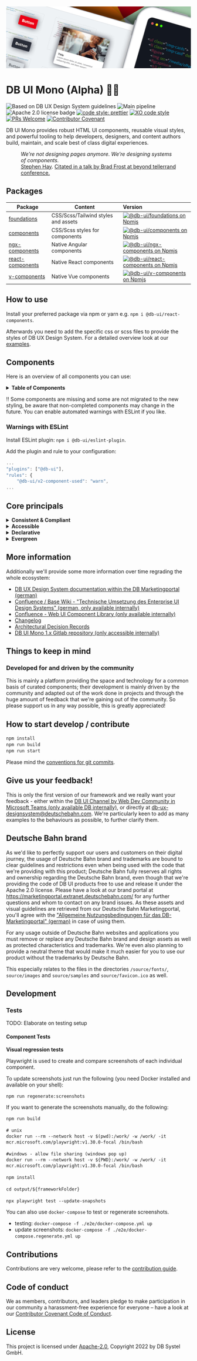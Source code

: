<!-- markdownlint-configure-file { "MD013": false, "MD041":false } -->
<!-- markdownlint-disable MD033 MD010 -->

<img src="docs/images/header_image_0.guetzli.jpg" alt="" srcset="docs/images/header_image_0.guetzli.2x.jpg 2x, docs/images/header_image_0.guetzli.3x.jpg 3x"> <!-- width="830" height="276" //-->

# DB UI Mono (Alpha) 🚂💖

![Based on DB UX Design System guidelines](https://img.shields.io/badge/Based%20on-DB%20Design%20System%20UX%20Guides%20%2B%20Standards-d7dce1.svg)
![Main pipeline](https://github.com/db-ui/mono/actions/workflows/default.yml/badge.svg)
![Apache 2.0 license badge](https://img.shields.io/badge/License-Apache_2.0-blue.svg)
[![code style: prettier](https://img.shields.io/badge/code_style-prettier-ff69b4.svg?style=flat-square)](https://github.com/prettier/prettier)
[![XO code style](https://img.shields.io/badge/code_style-XO-5ed9c7.svg)](https://github.com/xojs/xo)
[![PRs Welcome](https://img.shields.io/badge/PRs-welcome-brightgreen.svg?style=flat-square)](http://makeapullrequest.com)
[![Contributor Covenant](https://img.shields.io/badge/Contributor%20Covenant-2.0-4baaaa.svg)](CODE-OF-CONDUCT.md)

DB UI Mono provides robust HTML UI components, reusable visual styles, and powerful tooling to help developers,
designers, and content authors build, maintain, and scale best of class digital experiences.

<figure>
	<cite>We’re not designing pages anymore. We’re designing systems of components.</cite>
	<figcaption><a href="https://bradfrost.com/blog/post/bdconf-stephen-hay-presents-responsive-design-workflow/" target="_blank" rel="noopener noreferrer">Stephen Hay</a>. <a href="https://vimeo.com/67476280" title="Brad Frosts at beyond tellerrand conference regarding Atomic Design" target="_blank" rel="noopener noreferrer">Citated in a talk by Brad Frost at beyond tellerrand conference.</a></figcaption>
</figure>

## Packages

| Package                             | Content                             | Version                                                                                                                                                                                                              |
| ----------------------------------- | ----------------------------------- | :------------------------------------------------------------------------------------------------------------------------------------------------------------------------------------------------------------------- |
| [foundations](packages/foundations) | CSS/Scss/Tailwind styles and assets | [![@db-ui/foundations on Npmjs](https://img.shields.io/npm/v/@db-ui/foundations.svg?color=rgb%28237%2C%2028%2C%2036%29 "npm version")](https://npmjs.com/package/@db-ui/foundations "DB UI – on NPM")                |
| [components](packages/components)   | CSS/Scss styles for components      | [![@db-ui/components on Npmjs](https://img.shields.io/npm/v/@db-ui/components.svg?color=rgb%28237%2C%2028%2C%2036%29 "npm version")](https://npmjs.com/package/@db-ui/components "DB UI – on NPM")                   |
| [ngx-components](output/angular)    | Native Angular components           | [![@db-ui/ngx-components on Npmjs](https://img.shields.io/npm/v/@db-ui/ngx-components.svg?color=rgb%28237%2C%2028%2C%2036%29 "npm version")](https://npmjs.com/package/@db-ui/ngx-components "DB UI – on NPM")       |
| [react-components](output/react)    | Native React components             | [![@db-ui/react-components on Npmjs](https://img.shields.io/npm/v/@db-ui/react-components.svg?color=rgb%28237%2C%2028%2C%2036%29 "npm version")](https://npmjs.com/package/@db-ui/react-components "DB UI – on NPM") |
| [v-components](output/vue/vue3)     | Native Vue components               | [![@db-ui/v-components on Npmjs](https://img.shields.io/npm/v/@db-ui/v-components.svg?color=rgb%28237%2C%2028%2C%2036%29 "npm version")](https://npmjs.com/package/@db-ui/v-components "DB UI – on NPM")             |

## How to use

Install your preferred package via npm or yarn e.g. `npm i @db-ui/react-components`.

Afterwards you need to add the specific css or scss files to provide the styles of DB UX Design System.
For a detailed overview look at our [examples](examples).

## Components

Here is an overview of all components you can use:

<details>
  <summary><strong>Table of Components</strong></summary>

| Name                                                  | Category          | Inside Repo | Styling | Complete | Planned for beta |
| ----------------------------------------------------- | ----------------- | :---------: | :-----: | :------: | :--------------: |
| Accordion                                             | 04 - Data-Display |     ❌      |   ❌    |    ❌    |        ✅        |
| Alert                                                 | 05 - Feedback     |     ❌      |   ❌    |    ❌    |        ✅        |
| Avatar                                                | 04 - Data-Display |     ❌      |   ❌    |    ❌    |        ❌        |
| Backdrop                                              | 06 - Utility      |     ❌      |   ❌    |    ❌    |        ✅        |
| Badge                                                 | 05 - Feedback     |     ❌      |   ❌    |    ❌    |        ✅        |
| Bottom-Navigation                                     | 02 - Action       |     ❌      |   ❌    |    ❌    |        ❌        |
| Breadcrumbs                                           | 02 - Action       |     ❌      |   ❌    |    ❌    |        ✅        |
| [Button](packages/components/src/components/button)   | 02 - Action       |     ✅      |   v3    |    ❌    |        ✅        |
| Button-Group                                          | 02 - Action       |     ❌      |   ❌    |    ❌    |        ❌        |
| [Card](packages/components/src/components/card)       | 01 - Layout       |     ✅      |   v3    |    ❌    |        ✅        |
| Carousel                                              | 06 - Utility      |     ❌      |   ❌    |    ❌    |        ❌        |
| Checkbox                                              | 03 - Data-Input   |     ❌      |   ❌    |    ❌    |        ✅        |
| Combobox                                              | 03 - Data-Input   |     ❌      |   ❌    |    ❌    |        ❌        |
| Container                                             | 01 - Layout       |     ❌      |   ❌    |    ❌    |        ❌        |
| Date-Picker                                           | 03 - Data-Input   |     ❌      |   ❌    |    ❌    |        ❌        |
| [Divider](packages/components/src/components/divider) | 01 - Layout       |     ✅      |   v3    |    ❌    |        ✅        |
| Drawer                                                | 01 - Layout       |     ❌      |   ❌    |    ❌    |        ✅        |
| Dropdown                                              | 06 - Utility      |     ❌      |   ❌    |    ❌    |        ✅        |
| Floating-Button                                       | 02 - Action       |     ❌      |   ❌    |    ❌    |        ❌        |
| Footer                                                | 01 - Layout       |     ❌      |   ❌    |    ❌    |        ✅        |
| Grid                                                  | 01 - Layout       |     ❌      |   ❌    |    ❌    |        ✅        |
| Header                                                | 01 - Layout       |     ❌      |   ❌    |    ❌    |        ✅        |
| [Icons](packages/components/src/components/icon)      | 04 - Data-Display |     ✅      |   v3    |    ✅    |        ✅        |
| Image                                                 | 04 - Data-Display |     ❌      |   ❌    |    ❌    |        ✅        |
| Indicator                                             | 04 - Data-Display |     ❌      |   ❌    |    ❌    |        ❌        |
| Infotext                                              | 04 - Data-Display |     ❌      |   ❌    |    ❌    |        ✅        |
| [Input](packages/components/src/components/input)     | 03 - Data-Input   |     ✅      |   v3    |    ❌    |        ✅        |
| Link                                                  | 02 - Action       |     ❌      |   ❌    |    ❌    |        ✅        |
| List-Item                                             | 04 - Data-Display |     ❌      |   ❌    |    ❌    |        ✅        |
| Menu                                                  | 02 - Action       |     ❌      |   ❌    |    ❌    |        ✅        |
| Modal                                                 | 06 - Utility      |     ❌      |   ❌    |    ❌    |        ✅        |
| Notification                                          | 05 - Feedback     |     ❌      |   ❌    |    ❌    |        ✅        |
| Numbers-Field                                         | 03 - Data-Input   |     ❌      |   ❌    |    ❌    |        ❌        |
| Pagination                                            | 02 - Action       |     ❌      |   ❌    |    ❌    |        ❌        |
| Popover                                               | 06 - Utility      |     ❌      |   ❌    |    ❌    |        ❌        |
| Progress                                              | 05 - Feedback     |     ❌      |   ❌    |    ❌    |        ❌        |
| Radio                                                 | 03 - Data-Input   |     ❌      |   ❌    |    ❌    |        ✅        |
| Rating                                                | 03 - Data-Input   |     ❌      |   ❌    |    ❌    |        ❌        |
| Section                                               | 01 - Layout       |     ❌      |   ❌    |    ❌    |        ✅        |
| [Select](packages/components/src/components/select)	| 03 - Data-Input   |     ✅      |   v3    |    ❌    |        ✅        |
| Skeleton                                              | 05 - Feedback     |     ❌      |   ❌    |    ❌    |        ❌        |
| Slider                                                | 03 - Data-Input   |     ❌      |   ❌    |    ❌    |        ❌        |
| Spinner                                               | 05 - Feedback     |     ❌      |   ❌    |    ❌    |        ❌        |
| Stack/List                                            | 06 - Utility      |     ❌      |   ❌    |    ❌    |        ✅        |
| Stepper                                               | 02 - Action       |     ❌      |   ❌    |    ❌    |        ❌        |
| Switch                                                | 02 - Action       |     ❌      |   ❌    |    ❌    |        ❌        |
| Table                                                 | 04 - Data-Display |     ❌      |   ❌    |    ❌    |        ❌        |
| [Tabs](packages/components/src/components/tabs)		| 04 - Data-Display |     ✅      |   v2    |    ❌    |        ❌        |
| Tag                                                   | 04 - Data-Display |     ❌      |   ❌    |    ❌    |        ✅        |
| Text                                                  | 04 - Data-Display |     ❌      |   ❌    |    ❌    |        ✅        |
| Textarea                                              | 03 - Data-Input   |     ❌      |   ❌    |    ❌    |        ✅        |
| Timeline                                              | 04 - Data-Display |     ❌      |   ❌    |    ❌    |        ❌        |
| Time-Picker                                           | 03 - Data-Input   |     ❌      |   ❌    |    ❌    |        ❌        |
| Toggle-Button                                         | 02 - Action       |     ❌      |   ❌    |    ❌    |        ❌        |
| Tooltip                                               | 04 - Data-Display |     ❌      |   ❌    |    ❌    |        ❌        |
| Tree                                                  | 04 - Data-Display |     ❌      |   ❌    |    ❌    |        ❌        |
| Upload                                                | 03 - Data-Input   |     ❌      |   ❌    |    ❌    |        ❌        |

</details>

‼ Some components are missing and some are not migrated to the new styling, be aware that non-completed components may change in the future. You can enable automated warnings with ESLint if you like.

### Warnings with ESLint

Install ESLint plugin: `npm i @db-ui/eslint-plugin`.

Add the plugin and rule to your configuration:

```js
...
"plugins": ["@db-ui"],
"rules": {
	"@db-ui/v2-component-used": "warn",
...
```

## Core principals

<details>
  <summary><strong>
	Consistent & Compliant
	</strong></summary>

DB UI Mono is based on the [DB UX Design System](https://marketingportal.extranet.deutschebahn.com/de/ui-komponenten),
that are the guidelines for any Personenverkehr Customer and Deutsche Bahn Enterprise website and web applications.

</details>

<details>
  <summary><strong>Accessible</strong></summary>

DB UI Mono leverages semantic HTML, ARIA roles, states and properties to apply our styles wherever possible, thus
enforcing correct, accessible markup. And we're quality checking this in partnership with
the [Team Digital Accessibility](https://db.de/8pei5n).

</details>
<details>
  <summary><strong>Declarative</strong></summary>

DB UI Mono uses declarative selectors instead of visual helpers to ensure our HTML class names and structure are human
read- and understandable, lean, performant and so much easier to update.

</details>
<details>
  <summary><strong>Evergreen</strong></summary>

As [DB UX Design System](https://marketingportal.extranet.deutschebahn.com/de/ui-komponenten) evolves, so does DB UI
Mono, meaning apps only need to keep their DB UI Mono package updated to ensure the latest look and feel.

</details>

## More information

Additionally we'll provide some more information over time regrading the whole ecosystem:

-   [DB UX Design System documentation within the DB Marketingportal (german)](https://marketingportal.extranet.deutschebahn.com/de/ui-komponenten)
-   [Confluence / Base Wiki - "Technische Umsetzung des Enterprise UI Design Systems" (german, only available internally)](https://db.de/pu8moh)
-   [Confluence - Web UI Component Library (only available internally)](https://db.de/1tyr73)
-   [Changelog](https://github.com/db-ui/core/blob/main/CHANGELOG.md)
-   [Architectural Decision Records](https://github.com/db-ui/core/tree/main/docs/adr)
-   [DB UI Mono 1.x Gitlab repository (only accessible internally)](https://db.de/4cwtyn/)

## Things to keep in mind

### Developed for and driven by the community

This is mainly a platform providing the space and technology for a common basis of curated components; their development
is mainly driven by the community and adapted out of the work done in projects and through the huge amount of feedback
that we're gaining out of the community. So please support us in any way possible, this is greatly appreciated!

## How to start develop / contribute

```Bash
npm install
npm run build
npm run start
```

Please mind the [conventions for git commits](/docs/conventions.adoc#user-content-git-commits-conventions).

<!-- markdownlint-disable MD026 -->

## Give us your feedback!

<!-- markdownlint-disable MD026 -->

<!-- markdownlint-disable MD033 -->

This is only the first version of our framework and we really want your feedback - either within
the <a href="https://db.de/krnm74" target="_blank" rel="noopener noreferrer">DB UI Channel by Web Dev Community in
Microsoft Teams (only available DB internally)</a>, or directly
at [db-ux-designsystem@deutschebahn.com](mailto:db-ux-designsystem@deutschebahn.com). <!-- markdownlint-disable MD033 -->
We're particularly keen to add as many examples to the behaviours as possible, to further clarify them.

## Deutsche Bahn brand

As we'd like to perfectly support our users and customers on their digital journey, the usage of Deutsche Bahn brand and
trademarks are bound to clear guidelines and restrictions even when being used with the code that we're providing with
this product; Deutsche Bahn fully reserves all rights and ownership regarding the Deutsche Bahn brand, even though that
we're providing the code of DB UI products free to use and release it under the Apache 2.0 license.
Please have a look at our brand portal at <https://marketingportal.extranet.deutschebahn.com/> for any further questions
and whom to contact on any brand issues. As these assets and visual guidelines are retrieved from our Deutsche Bahn
Marketingportal, you'll agree with
the ["Allgemeine Nutzungsbedingungen für das DB-Marketingportal" (german)](https://marketingportal.extranet.deutschebahn.com/de/nutzungsbedingungen)
in case of using them.

For any usage outside of Deutsche Bahn websites and applications you must remove or replace any Deutsche Bahn brand and
design assets as well as protected characteristics and trademarks. We're even also planning to provide a neutral theme
that would make it much easier for you to use our product without the trademarks by Deutsche Bahn.

This especially relates to the files in the directories `/source/fonts/`, `source/images` and `source/samples`
and `source/favicon.ico` as well.

## Development

### Tests

TODO: Elaborate on testing setup

#### Component Tests

**Visual regression tests**

Playwright is used to create and compare screenshots of each individual component.

To update screenshots just run the following (you need Docker installed and available on your shell):

```shell
npm run regenerate:screenshots
```

If you want to generate the screenshots manually, do the following:

```shell
npm run build

# unix
docker run --rm --network host -v $(pwd):/work/ -w /work/ -it mcr.microsoft.com/playwright:v1.30.0-focal /bin/bash

#windows - allow file sharing (windows pop up)
docker run --rm --network host -v ${PWD}:/work/ -w /work/ -it mcr.microsoft.com/playwright:v1.30.0-focal /bin/bash

npm install

cd output/${frameworkFolder}

npx playwright test --update-snapshots
```

You can also use `docker-compose` to test or regenerate screenshots.

-   testing: `docker-compose -f ./e2e/docker-compose.yml up`
-   update screenshots: `docker-compose -f ./e2e/docker-compose.regenerate.yml up`

## Contributions

Contributions are very welcome, please refer to the [contribution guide](CONTRIBUTING.md).

## Code of conduct

We as members, contributors, and leaders pledge to make participation in our
community a harassment-free experience for everyone – have a look at
our [Contributor Covenant Code of Conduct](CODE-OF-CONDUCT.md).

## License

This project is licensed under [Apache-2.0](LICENSE), Copyright 2022 by DB Systel GmbH.
